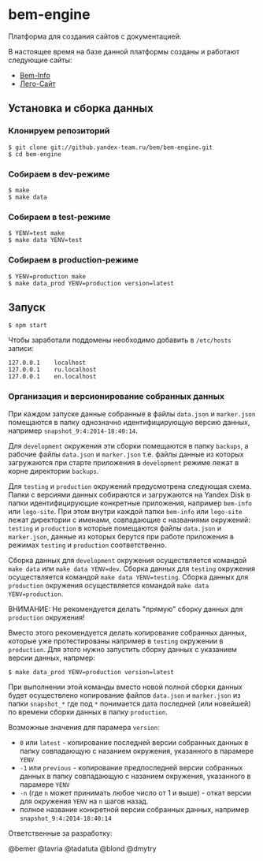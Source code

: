 bem-engine
========

Платформа для создания сайтов с документацией.

В настоящее время на базе данной платформы созданы и работают следующие сайты:

* [Bem-Info](http://bem.info)
* [Лего-Сайт](http://lego.yandex-team.ru)

Установка и сборка данных
------

### Клонируем репозиторий
```
$ git clone git://github.yandex-team.ru/bem/bem-engine.git
$ cd bem-engine
```

### Собираем в dev-режиме
```
$ make
$ make data
```

### Собираем в test-режиме
```
$ YENV=test make
$ make data YENV=test
```

### Собираем в production-режиме
```
$ YENV=production make
$ make data_prod YENV=production version=latest
```

Запуск
------

```
$ npm start
```

Чтобы заработали поддомены необходимо добавить в `/etc/hosts` записи:

```
127.0.0.1    localhost
127.0.0.1    ru.localhost
127.0.0.1    en.localhost
```

### Организация и версионирование собранных данных

При каждом запуске данные собранные в файлы `data.json` и `marker.json` помещаются в папку
однозначно идентифицирующую версию данных, например `snapshot_9:4:2014-18:40:14`.

Для `development` окружения эти сборки помещаются в папку `backups`, а рабочие файлы `data.json` и `marker.json`
т.е. файлы данные из которых загружаются при старте приложения в `development` режиме лежат в корне директории `backups`.

Для `testing` и `production` окружений предусмотрена следующая схема.
Папки с версиями данных собираются и загружаются на Yandex Disk в папки идентифицирующие конкретные приложения, например
`bem-info` или `lego-site`. При этом внутри каждой папки `bem-info` или `lego-site` лежат директории с именами,
совпадающие с названиями окружений: `testing` и `production` в которые помещаются файлы `data.json` и `marker.json`,
данные из которых берутся при работе приложения в режимах `testing` и `production` соответственно.

Сборка данных для `development` окружения осуществляется командой `make data` или `make data YENV=dev`.
Сборка данных для `testing` окружения осуществляется командой `make data YENV=testing`.
Сборка данных для `production` окружения осуществляется командой `make data YENV=production`.

ВНИМАНИЕ: Не рекомендуется делать "прямую" сборку данных для `production` окружения!

Вместо этого рекомендуется делать копирование собранных данных, которые уже протестированы например в `testing` окружении
в `production`. Для этого нужно запустить сборку данных с указанием версии данных, напрмер:

```
$ make data_prod YENV=production version=latest
```

При выполнении этой команды вместо новой полной сборки данных будет осуществлено копирование файлов `data.json` и `marker.json`
из папки `snapshot_*` где под `*` понимается дата последней (или новейшей) по времени сборки данных в папку `production`.

Возможные значения для парамера `version`:

* `0` или `latest` - копирование последней версии собранных данных в папку совпадающую с назанием окружения, указанного в парамере `YENV`
* `-1` или `previous` - копирование предпоследней версии собранных данных в папку совпадающую с назанием окружения, указанного в парамере `YENV`
* `-n` (где `n` может принимать любое число от 1 и выше) - откат версии для окружения `YENV` на `n` шагов назад.
* полное название конкретной версии собранных данных, например `snapshot_9:4:2014-18:40:14`

Ответственные за разработку:

@bemer
@tavria
@tadatuta
@blond
@dmytry